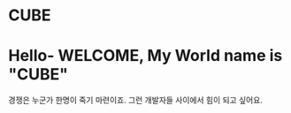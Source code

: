 # CUBE

<h1> Hello- WELCOME, My World name is "CUBE"</h1>

경쟁은 누군가 한명이 죽기 마련이죠.
그런 개발자들 사이에서 힘이 되고 싶어요.
